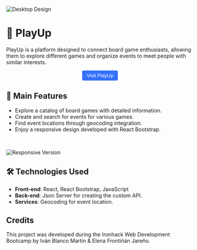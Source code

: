 ![Desktop Design](https://res.cloudinary.com/dt9pviq34/image/upload/v1734538686/PlayUp_Desktop_ejjays.png)

# 🎲 PlayUp  

PlayUp is a platform designed to connect board game enthusiasts, allowing them to explore different games and organize events to meet people with similar interests.  

<p align="center">
  <a href="https://playup.netlify.app/" target="_blank">
    <button type="button" style="background-color: #3571FC; color: #fff; padding: 6px 12px; border: none; border-radius: 4px; cursor: pointer;" >Visit PlayUp</button>
  </a>
</p>

## 🚀 **Main Features**  
- Explore a catalog of board games with detailed information.  
- Create and search for events for various games.  
- Find event locations through geocoding integration.  
- Enjoy a responsive design developed with React Bootstrap. 
<br>

  ![Responsive Version](https://res.cloudinary.com/dt9pviq34/image/upload/v1734538690/PlayUp_Mobile_rffdyu.png)

## 🛠 **Technologies Used**  
- **Front-end**: React, React Bootstrap, JavaScript  
- **Back-end**: Json Server for creating the custom API.  
- **Services**: Geocoding for event location.  

## **Credits**  
This project was developed during the Ironhack Web Development Bootcamp by Iván Blanco Martin & Elena Frontiñán Jareño.
